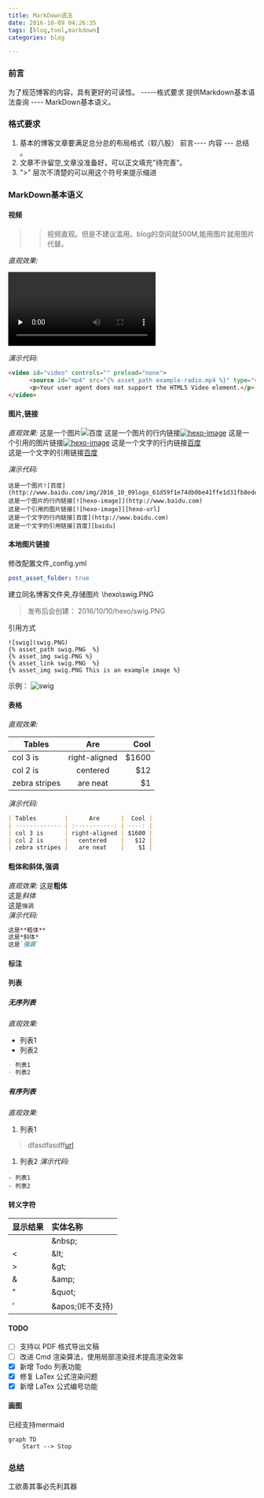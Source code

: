 ```yaml
---
title: MarkDown语法
date: 2016-10-09 04:26:35
tags: [blog,tool,markdown]
categories: blog

---
```


### 前言

为了规范博客的内容，具有更好的可读性。 -----格式要求
提供Markdown基本语法查询  ----  MarkDown基本语义。

### 格式要求

1. 基本的博客文章要满足总分总的布局格式（软八股） 前言---- 内容 --- 总结 。
2. 文章不许留空,文章没准备好，可以正文填充"待完善"。
3. ">" 层次不清楚的可以用这个符号来提示缩进

### MarkDown基本语义

#### 视频

>> 视频直观。但是不建议滥用。blog的空间就500M,能用图片就用图片代替。

*直观效果:*  

<video id="video" controls="" preload="none">
      <source id="mp4" src="{% asset_path example-radio.mp4 %}" type="video/mp4"/>
      <p>Your user agent does not support the HTML5 Video element.</p>
</video>

*演示代码:*

```html
<video id="video" controls="" preload="none">
      <source id="mp4" src="{% asset_path example-radio.mp4 %}" type="video/mp4"/>
      <p>Your user agent does not support the HTML5 Video element.</p>
</video>
```

#### 图片,链接

*直观效果:*
这是一个图片![百度](http://www.baidu.com/img/2016_10_09logo_61d59f1e74db0be41ffe1d31fb8edef3.png)
这是一个图片的行内链接[![hexo-image]](http://www.baidu.com)
这是一个引用的图片链接[![hexo-image]][hexo-url]
这是一个文字的行内链接[百度](http://www.baidu.com)  
这是一个文字的引用链接[百度][baidu]

*演示代码:*

```text
这是一个图片![百度](http://www.baidu.com/img/2016_10_09logo_61d59f1e74db0be41ffe1d31fb8edef3.png)
这是一个图片的行内链接[![hexo-image]](http://www.baidu.com)
这是一个引用的图片链接[![hexo-image]][hexo-url]
这是一个文字的行内链接[百度](http://www.baidu.com)  
这是一个文字的引用链接[百度][baidu]
```

#### 本地图片链接

修改配置文件_config.yml

```yml
post_asset_folder: true 
```

建立同名博客文件夹,存储图片 \hexo\swig.PNG
> 发布后会创建： 2016/10/10/hexo/swig.PNG

引用方式
```swig
![swig](swig.PNG)
{% asset_path swig.PNG  %}
{% asset_img swig.PNG %}
{% asset_link swig.PNG  %}
{% asset_img swig.PNG This is an example image %}
```

示例：
  ![swig](swig.PNG)


#### 表格

*直观效果:*

| Tables        |      Are      |  Cool |
| ------------- | :-----------: | ----: |
| col 3 is      | right-aligned | $1600 |
| col 2 is      |   centered    |   $12 |
| zebra stripes |   are neat    |    $1 |

*演示代码:*

```markdown
| Tables        |      Are      |  Cool |
| ------------- | :-----------: | ----: |
| col 3 is      | right-aligned | $1600 |
| col 2 is      |   centered    |   $12 |
| zebra stripes |   are neat    |    $1 |

```

#### 粗体和斜体,强调

*直观效果:*
这是**粗体**  
这是*斜体*  
这是`强调`  
*演示代码:*

```markdown
这是**粗体**  
这是*斜体*  
这是`强调`  
```

#### 标注

#### 列表

##### 无序列表

*直观效果:*
- 列表1
- 列表2

```markdown
- 列表1
- 列表2
```

##### 有序列表

*直观效果:*
1. 列表1
>dfasdfasdff[url](www.baidu.com)
1. 列表2
*演示代码:*
```
- 列表1
- 列表2

```

#### 转义字符

| 显示结果 | 实体名称             |
| :------- | :------------------- |
| &nbsp;   | &amp;nbsp;           |
| &lt;     | &amp;lt;             |
| &gt;     | &amp;gt;             |
| &amp;    | &amp;amp;            |
| &quot;   | &amp;quot;           |
| &#39;    | &amp;apos;(IE不支持) |

[hexo-image]: http://img.shields.io/badge/Hexo-2.4+-2BAF2B.svg?style=flat-square
[hexo-url]: http://hexo.io  
[baidu]: http://www.baidu.com

#### TODO

- [ ] 支持以 PDF 格式导出文稿
- [ ] 改进 Cmd 渲染算法，使用局部渲染技术提高渲染效率
- [x] 新增 Todo 列表功能
- [x] 修复 LaTex 公式渲染问题
- [x] 新增 LaTex 公式编号功能

#### 画图

已经支持mermaid
```mermaid
graph TD
    Start --> Stop
```


### 总结

工欲善其事必先利其器